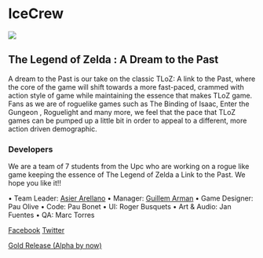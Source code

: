 # IceCrew

![](http://imgur.com/0A8s6hY.png)

## The Legend of Zelda : A Dream to the Past

A dream to the Past is our take on the classic TLoZ: A link to the Past, where the core of the game will shift towards a more fast-paced, crammed with action style of game while maintaining the essence that makes TLoZ game. Fans as we are of roguelike games such as The Binding of Isaac, Enter the Gungeon , Roguelight and many more, we feel that the pace that TLoZ games can be pumped up a little bit in order to appeal to a different, more action driven demographic.

### Developers 

We are a team of 7 students from the Upc who are working on a rogue like game keeping the essence of The Legend of Zelda a Link to the Past. We hope you like it!!

•	Team Leader: [Asier Arellano](https://axiermo.github.io/AsierArellanoWeb/)
•	Manager: [Guillem Arman](https://github.com/GuillemArman/GuillemArman)
•	Game Designer: Pau Olive
•	Code: Pau Bonet
•	UI: Roger Busquets
•	Art & Audio: Jan Fuentes
•	QA: Marc Torres



[Facebook](https://www.facebook.com/icecrewupc/?notif_t=page_fan&notif_id=1495704480804013)
[Twitter](https://twitter.com/IceCrew_)

[Gold Release (Alpha by now)](https://github.com/BooLAW/Zelda-Project/releases/tag/v0.9.1)
